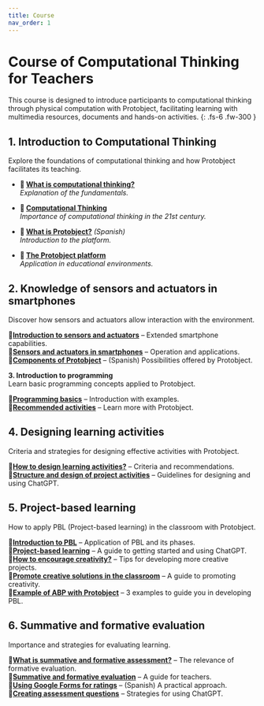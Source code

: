 ```yaml
---
title: Course
nav_order: 1
---
```


# Course of Computational Thinking for Teachers

This course is designed to introduce participants to computational thinking through physical computation with Protobject, facilitating learning with multimedia resources, documents and hands-on activities.
{: .fs-6 .fw-300 }



## **1\. Introduction to Computational Thinking**

Explore the foundations of computational thinking and how Protobject facilitates its teaching.

- **🎥 [What is computational thinking?](https://youtu.be/9Z_KCiG3Bug)**  
  _Explanation of the fundamentals._  

- **📄 [Computational Thinking](https://docs.google.com/document/d/1MG8MiY9qbPEDj78Y-JF3gJ127nbPpPrZ0E9yGIvZqhI/view)**  
  _Importance of computational thinking in the 21st century._  

- **🎥 [What is Protobject?](https://youtu.be/FQSB5xwQbNg)** _(Spanish)_  
  _Introduction to the platform._  

- **📄 [The Protobject platform](https://docs.google.com/document/d/1UX0LgJSqTixAZj-8EPxnkwxHk7AjeSTgpEYgwSlgyVY/view)**  
  _Application in educational environments._  

## **2\. Knowledge of sensors and actuators in smartphones**

Discover how sensors and actuators allow interaction with the environment.

**🎥[Introduction to sensors and actuators](https://youtu.be/iwlztiWB1bc)** – Extended smartphone capabilities.  
**📄[Sensors and actuators in smartphones](https://docs.google.com/document/d/18xp73kni5kD7jLlci6ap1Q11pWbqc599CqOSqnMMqdA/view)** – Operation and applications.  
**🎥[Components of Protobject](https://youtu.be/He9BBtYKvM8)** – (Spanish) Possibilities offered by Protobject.

**3\. Introduction to programming**  
Learn basic programming concepts applied to Protobject.

**🎥[Programming basics](https://youtu.be/jNOGzcFMqwQ)** – Introduction with examples.  
**📄[Recommended activities](https://docs.google.com/document/d/1KasAXtTsb7Qb3vvbMNlQbjod6P_6gQK9VO2vQt8mBOg/view)** – Learn more with Protobject.


## **4\. Designing learning activities**

Criteria and strategies for designing effective activities with Protobject.

**🎥[How to design learning activities?](https://youtu.be/MAXCtU3rH0M)** – Criteria and recommendations.  
**📄[Structure and design of project activities](https://docs.google.com/document/d/1hq_KKXhBOAgpyXMWpM3Q1tEkq78Wzfy-rI3XJi1hye4/view)** – Guidelines for designing and using ChatGPT.

## **5\. Project-based learning**

How to apply PBL (Project-based learning) in the classroom with Protobject.

**🎥[Introduction to PBL](https://youtu.be/u5Pi5IrDFfU)** – Application of PBL and its phases.  
**📄[Project-based learning](https://docs.google.com/document/d/1tEuOpQwlc2v1xQs012C3XqIu_oql_U993d6OotxHEVM/view)** – A guide to getting started and using ChatGPT.  
**🎥[How to encourage creativity?](https://youtu.be/o1PnRryVOAc)** – Tips for developing more creative projects.  
**📄[Promote creative solutions in the classroom](https://docs.google.com/document/d/1L5DcmgAGwwWLyzUKG-4jhdk7lqN0JqXdvBC3xWctxAY/view)** – A guide to promoting creativity.  
**📄[Example of ABP with Protobject](https://docs.google.com/document/d/1L-tRl_mMC4lMXGPshoDNga3AtHsR6lQzBDKDRny15W8/view)** – 3 examples to guide you in developing PBL.

## **6\. Summative and formative evaluation**

Importance and strategies for evaluating learning.

**🎥[What is summative and formative assessment?](https://youtu.be/gJQ22n1-bsQ)** – The relevance of formative evaluation.  
**📄[Summative and formative evaluation](https://docs.google.com/document/d/1ObwJCLWMwSiGk8nvPrceAWtL6mbALDE37XJJFayOVBs/view)** – A guide for teachers.  
**🎥[Using Google Forms for ratings](https://youtu.be/0pOsagYH8y0)** – (Spanish) A practical approach.  
**📄[Creating assessment questions](https://docs.google.com/document/d/1HJHTyD5Tf1LSCMjZAAaUeibXx58q8W6BOGWqpNSUosM/view)** – Strategies for using ChatGPT.
